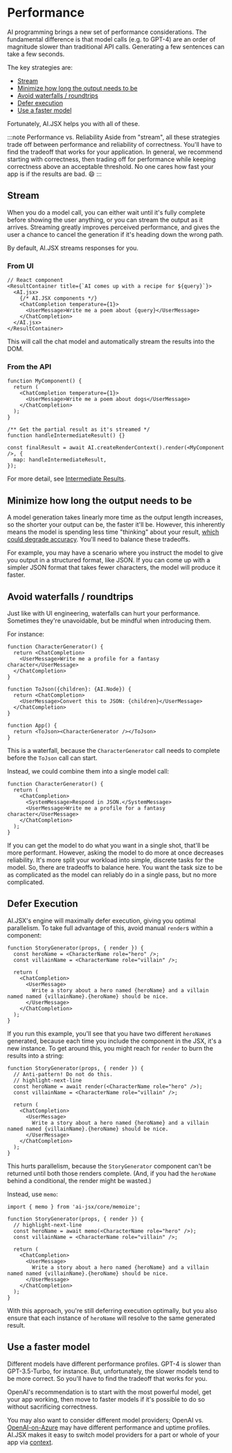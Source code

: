 # Performance

AI programming brings a new set of performance considerations. The fundamental difference is that model calls (e.g. to GPT-4) are an order of magnitude slower than traditional API calls. Generating a few sentences can take a few seconds.

The key strategies are:

- [Stream](#stream)
- [Minimize how long the output needs to be](#minimize-how-long-the-output-needs-to-be)
- [Avoid waterfalls / roundtrips](#avoid-waterfalls--roundtrips)
- [Defer execution](#defer-execution)
- [Use a faster model](#use-a-faster-model)

Fortunately, AI.JSX helps you with all of these.

:::note Performance vs. Reliability
Aside from "stream", all these strategies trade off between performance and reliability of correctness. You'll have to find the tradeoff that works for your application. In general, we recommend starting with correctness, then trading off for performance while keeping correctness above an acceptable threshold. No one cares how fast your app is if the results are bad. :smile:
:::

## Stream

When you do a model call, you can either wait until it's fully complete before showing the user anything, or you can stream the output as it arrives. Streaming greatly improves perceived performance, and gives the user a chance to cancel the generation if it's heading down the wrong path.

By default, AI.JSX streams responses for you.

### From UI

```tsx file="app.tsx"
// React component
<ResultContainer title={`AI comes up with a recipe for ${query}`}>
  <AI.jsx>
    {/* AI.JSX components */}
    <ChatCompletion temperature={1}>
      <UserMessage>Write me a poem about {query}</UserMessage>
    </ChatCompletion>
  </AI.jsx>
</ResultContainer>
```

This will call the chat model and automatically stream the results into the DOM.

### From the API

```tsx
function MyComponent() {
  return (
    <ChatCompletion temperature={1}>
      <UserMessage>Write me a poem about dogs</UserMessage>
    </ChatCompletion>
  );
}

/** Get the partial result as it's streamed */
function handleIntermediateResult() {}

const finalResult = await AI.createRenderContext().render(<MyComponent />, {
  map: handleIntermediateResult,
});
```

For more detail, see [Intermediate Results](./rules-of-jsx.md#intermediate-results).

## Minimize how long the output needs to be

A model generation takes linearly more time as the output length increases, so the shorter your output can be, the faster it'll be. However, this inherently means the model is spending less time "thinking" about your result, [which could degrade accuracy](./brand-new.md#thinking-out-loud). You'll need to balance these tradeoffs.

For example, you may have a scenario where you instruct the model to give you output in a structured format, like JSON. If you can come up with a simpler JSON format that takes fewer characters, the model will produce it faster.

## Avoid waterfalls / roundtrips

Just like with UI engineering, waterfalls can hurt your performance. Sometimes they're unavoidable, but be mindful when introducing them.

For instance:

```tsx
function CharacterGenerator() {
  return <ChatCompletion>
    <UserMessage>Write me a profile for a fantasy character</UserMessage>
  </ChatCompletion>
}

function ToJson({children}: {AI.Node}) {
  return <ChatCompletion>
    <UserMessage>Convert this to JSON: {children}</UserMessage>
  </ChatCompletion>
}

function App() {
  return <ToJson><CharacterGenerator /></ToJson>
}
```

This is a waterfall, because the `CharacterGenerator` call needs to complete before the `ToJson` call can start.

Instead, we could combine them into a single model call:

```tsx
function CharacterGenerator() {
  return (
    <ChatCompletion>
      <SystemMessage>Respond in JSON.</SystemMessage>
      <UserMessage>Write me a profile for a fantasy character</UserMessage>
    </ChatCompletion>
  );
}
```

If you can get the model to do what you want in a single shot, that'll be more performant. However, asking the model to do more at once decreases reliability. It's more split your workload into simple, discrete tasks for the model. So, there are tradeoffs to balance here. You want the task size to be as complicated as the model can reliably do in a single pass, but no more complicated.

## Defer Execution

AI.JSX's engine will maximally defer execution, giving you optimal parallelism. To take full advantage of this, avoid manual `render`s within a component:

```tsx
function StoryGenerator(props, { render }) {
  const heroName = <CharacterName role="hero" />;
  const villainName = <CharacterName role="villain" />;

  return (
    <ChatCompletion>
      <UserMessage>
        Write a story about a hero named {heroName} and a villain named named {villainName}.{heroName} should be nice.
      </UserMessage>
    </ChatCompletion>
  );
}
```

If you run this example, you'll see that you have two different `heroName`s generated, because each time you include the component in the JSX, it's a new instance. To get around this, you might reach for `render` to burn the results into a string:

```tsx
function StoryGenerator(props, { render }) {
  // Anti-pattern! Do not do this.
  // highlight-next-line
  const heroName = await render(<CharacterName role="hero" />);
  const villainName = <CharacterName role="villain" />;

  return (
    <ChatCompletion>
      <UserMessage>
        Write a story about a hero named {heroName} and a villain named named {villainName}.{heroName} should be nice.
      </UserMessage>
    </ChatCompletion>
  );
}
```

This hurts parallelism, because the `StoryGenerator` component can't be returned until both those renders complete. (And, if you had the `heroName` behind a conditional, the render might be wasted.)

Instead, use `memo`:

```tsx
import { memo } from 'ai-jsx/core/memoize';

function StoryGenerator(props, { render }) {
  // highlight-next-line
  const heroName = await memo(<CharacterName role="hero" />);
  const villainName = <CharacterName role="villain" />;

  return (
    <ChatCompletion>
      <UserMessage>
        Write a story about a hero named {heroName} and a villain named named {villainName}.{heroName} should be nice.
      </UserMessage>
    </ChatCompletion>
  );
}
```

With this approach, you're still deferring execution optimally, but you also ensure that each instance of `heroName` will resolve to the same generated result.

## Use a faster model

Different models have different performance profiles. GPT-4 is slower than GPT-3.5-Turbo, for instance. But, unfortunately, the slower models tend to be more correct. So you'll have to find the tradeoff that works for you.

OpenAI's recommendation is to start with the most powerful model, get your app working, then move to faster models if it's possible to do so without sacrificing correctness.

You may also want to consider different model providers; OpenAI vs. [OpenAI-on-Azure](https://azure.microsoft.com/en-us/products/cognitive-services/openai-service) may have different performance and uptime profiles. AI.JSX makes it easy to switch model providers for a part or whole of your app via [context](./rules-of-jsx.md#context).
